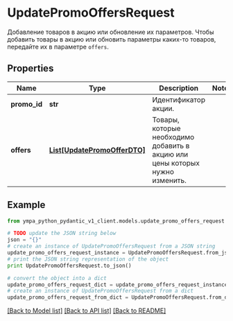 # UpdatePromoOffersRequest

Добавление товаров в акцию или обновление их параметров.  Чтобы добавить товары в акцию или обновить параметры каких-то товаров, передайте их в параметре `offers`. 

## Properties
Name | Type | Description | Notes
------------ | ------------- | ------------- | -------------
**promo_id** | **str** | Идентификатор акции. | 
**offers** | [**List[UpdatePromoOfferDTO]**](UpdatePromoOfferDTO.md) | Товары, которые необходимо добавить в акцию или цены которых нужно изменить. | 

## Example

```python
from ympa_python_pydantic_v1_client.models.update_promo_offers_request import UpdatePromoOffersRequest

# TODO update the JSON string below
json = "{}"
# create an instance of UpdatePromoOffersRequest from a JSON string
update_promo_offers_request_instance = UpdatePromoOffersRequest.from_json(json)
# print the JSON string representation of the object
print UpdatePromoOffersRequest.to_json()

# convert the object into a dict
update_promo_offers_request_dict = update_promo_offers_request_instance.to_dict()
# create an instance of UpdatePromoOffersRequest from a dict
update_promo_offers_request_from_dict = UpdatePromoOffersRequest.from_dict(update_promo_offers_request_dict)
```
[[Back to Model list]](../README.md#documentation-for-models) [[Back to API list]](../README.md#documentation-for-api-endpoints) [[Back to README]](../README.md)



